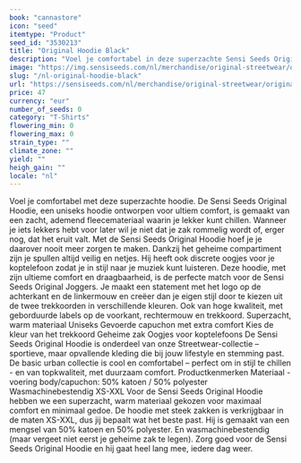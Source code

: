 ```yaml
---
book: "cannastore"
icon: "seed"
itemtype: "Product"
seed_id: "3530213"
title: "Original Hoodie Black"
description: "Voel je comfortabel in deze superzachte Sensi Seeds Original Hoodie: uniseks hoodie van topkwaliteit die met je mee beweegt. Koop nu online!"
image: "https://img.sensiseeds.com/nl/merchandise/original-streetwear/original-hoodie-black-image.png"
slug: "/nl-original-hoodie-black"
url: "https://sensiseeds.com/nl/merchandise/original-streetwear/original-hoodie-black?a_aid=cannastore"
price: 47
currency: "eur"
number_of_seeds: 0
category: "T-Shirts"
flowering_min: 0
flowering_max: 0
strain_type: ""
climate_zone: ""
yield: ""
heigh_gain: ""
locale: "nl"
---
```

Voel je comfortabel met deze superzachte hoodie. De Sensi Seeds Original Hoodie, een uniseks hoodie ontworpen voor ultiem comfort, is gemaakt van een zacht, ademend fleecemateriaal waarin je lekker kunt chillen. Wanneer je iets lekkers hebt voor later wil je niet dat je zak rommelig wordt of, erger nog, dat het eruit valt. Met de Sensi Seeds Original Hoodie hoef je je daarover nooit meer zorgen te maken. Dankzij het geheime compartiment zijn je spullen altijd veilig en netjes. Hij heeft ook discrete oogjes voor je koptelefoon zodat je in stijl naar je muziek kunt luisteren. Deze hoodie, met zijn ultieme comfort en draagbaarheid, is de perfecte match voor de Sensi Seeds Original Joggers. Je maakt een statement met het logo op de achterkant en de linkermouw en creëer dan je eigen stijl door te kiezen uit de twee trekkoorden in verschillende kleuren. Ook van hoge kwaliteit, met geborduurde labels op de voorkant, rechtermouw en trekkoord. Superzacht, warm materiaal Uniseks Gevoerde capuchon met extra comfort Kies de kleur van het trekkoord Geheime zak Oogjes voor koptelefoons De Sensi Seeds Original Hoodie is onderdeel van onze Streetwear-collectie – sportieve, maar opvallende kleding die bij jouw lifestyle en stemming past. De basic urban collectie is cool en comfortabel – perfect om in stijl te chillen - en van topkwaliteit, met duurzaam comfort. Productkenmerken Materiaal - voering body/capuchon: 50% katoen / 50% polyester Wasmachinebestendig XS-XXL Voor de Sensi Seeds Original Hoodie hebben we een superzacht, warm materiaal gekozen voor maximaal comfort en minimaal gedoe. De hoodie met steek zakken is verkrijgbaar in de maten XS-XXL, dus jij bepaalt wat het beste past. Hij is gemaakt van een mengsel van 50% katoen en 50% polyester. En wasmachinebestendig (maar vergeet niet eerst je geheime zak te legen). Zorg goed voor de Sensi Seeds Original Hoodie en hij gaat heel lang mee, iedere dag weer.
